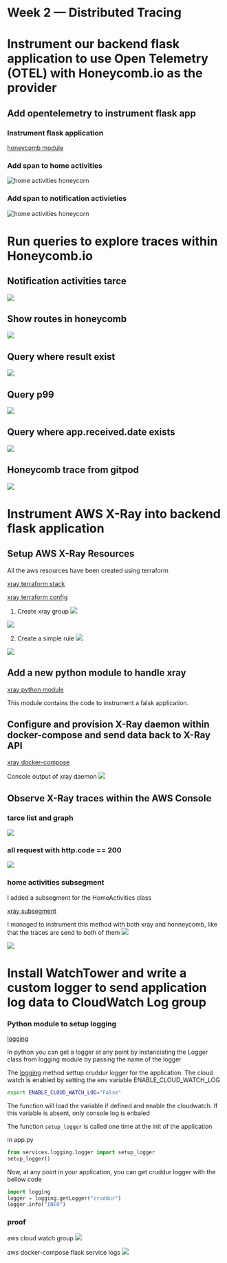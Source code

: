 # Week 2 — Distributed Tracing

# Instrument our backend flask application to use Open Telemetry (OTEL) with Honeycomb.io as the provider

## Add opentelemetry to instrument flask app 
### Instrument flask application
[honeycomb module](../backend-flask/services/tracing/honycomb.py)

### Add span to home activities

![home activities honeycorn](../_docs/assets/week2/home-activities-honeycorn.png)   


### Add span to notification activieties

![home activities honeycorn](../_docs/assets/week2/notification-activities-heneycomb.png)

# Run queries to explore traces within Honeycomb.io

## Notification activities tarce
![](../_docs/assets/week2/honneycomb-app-notification-activities-trace.png)

## Show routes in honeycomb
![](../_docs/assets/week2/honeycomb-routes.png)

## Query where result exist
![](../_docs/assets/week2/honeycomb-query-app-result-exist.png)

## Query p99
![](../_docs/assets/week2/honeycomb-p99.png)

## Query where app.received.date exists

![](../_docs/assets/week2/honeycomb-where-attribute-exist.png)

## Honeycomb trace from gitpod
![](../_docs/assets/week2/honeycomb-gitpod.png)


# Instrument AWS X-Ray into backend flask application

## Setup AWS X-Ray Resources
All the aws resources have been created using terraform

[xray terraform stack](../terraform/backend-app/stacks/xray/)

[xray terraform config](../terraform/backend-app/config/xray/)


1. Create xray group
![](../_docs/assets/week2/terragrunt-create-group.png)

![](../_docs/assets/week2/aws-xray-group-proof.png)

2. Create a simple rule
![](../_docs/assets/week2/terragrunt-create-simple-rule.png)

![](../_docs/assets/week2/aws-simple-rule-proof.png)


## Add a new python module to handle xray
[xray python module](../backend-flask/services/tracing/aws_xray.py)

This module contains the code to instrument a falsk application. 

## Configure and provision X-Ray daemon within docker-compose and send data back to X-Ray API
[xray docker-compose](../docker-compose.yml#L73-82)

Console output of xray daemon
![](../_docs/assets/week2/xray-daemon-in-docker.png)

## Observe X-Ray traces within the AWS Console

### tarce list and graph
![](../_docs/assets/week2/xray-aws-cpnsole-trace-list-graph.png)

### all request with http.code == 200
![](../_docs/assets/week2/xray-qyery-http-code-200.png)

### home activities subsegment

I added a subsegment for the HomeActivities class 

[xray subsegment](../backend-flask/services/home_activities.py)

I managed to instrument this method with both xray and honneycomb, like that the traces are send to both of them
![](../_docs/assets/week2/aws-xray-subsegment-image.png)

![](../_docs/assets/week2/aws-xray-subsegment-raw.png)

# Install WatchTower and write a custom logger to send application log data to CloudWatch Log group

### Python module to setup logging

[logging](../backend-flask/services/logging/logger.py)

In python you can get a logger at any point by instanciating the Logger class from logging module by passing the name of the logger 

The [logging](../backend-flask/services/logging/logger.py) method settup cruddur logger for the application. The cloud watch is enabled by setting the env variable ENABLE_CLOUD_WATCH_LOG

```bash 
export ENABLE_CLOUD_WATCH_LOG="False"
```

The function will load the variable if defined and enable the cloudwatch. If this variable is absent, only console log is enbaled

The function `setup_logger` is called one time at the init of the application

in app.py
```python 
from services.logging.logger import setup_logger
setup_logger()
```
Now, at any point in your application, you can get cruddur logger with the bellow code 

```python
import logging
logger = logging.getLogger("cruddur")
logger.info("INFO")
```
### proof

aws cloud watch group
![](../_docs/assets/week2/aws-cloudwatch-log-proof.png)

aws docker-compose flask service logs
![](../_docs/assets/week2/aws-cloudwatch-console-log.png)







